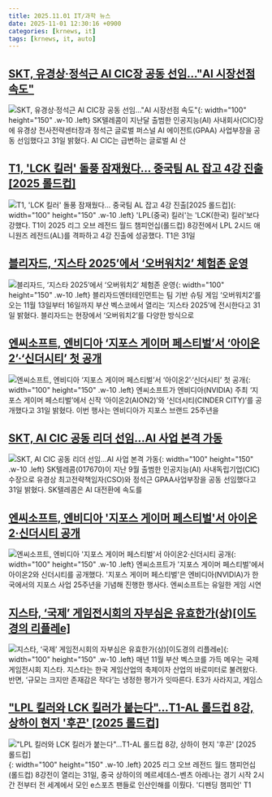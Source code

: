```yaml
---
title: 2025.11.01 IT/과학 뉴스
date: 2025-11-01 12:30:16 +0900
categories: [krnews, it]
tags: [krnews, it, auto]
---
```

## [SKT, 유경상·정석근 AI CIC장 공동 선임…"AI 시장선점 속도"](https://n.news.naver.com/mnews/article/003/0013573399)

![SKT, 유경상·정석근 AI CIC장 공동 선임…"AI 시장선점 속도"](https://mimgnews.pstatic.net/image/origin/003/2025/10/31/13573399.jpg?type=nf220_150){: width="100" height="150" .w-10 .left}
SK텔레콤이 지난달 출범한 인공지능(AI) 사내회사(CIC)장에 유경상 전사전략센터장과 정석근 글로벌 퍼스널 AI 에이전트(GPAA) 사업부장을 공동 선임했다고 31일 밝혔다. AI CIC는 급변하는 글로벌 AI 산

## [T1, 'LCK 킬러' 돌풍 잠재웠다… 중국팀 AL 잡고 4강 진출[2025 롤드컵]](https://n.news.naver.com/mnews/article/119/0003019543)

![T1, 'LCK 킬러' 돌풍 잠재웠다… 중국팀 AL 잡고 4강 진출[2025 롤드컵]](https://mimgnews.pstatic.net/image/origin/119/2025/10/31/3019543.jpg?type=nf220_150){: width="100" height="150" .w-10 .left}
'LPL(중국) 킬러'는 'LCK(한국) 킬러'보다 강했다. T1이 2025 리그 오브 레전드 월드 챔피언십(롤드컵) 8강전에서 LPL 2시드 애니원즈 레전드(AL)를 격파하고 4강 진출에 성공했다. T1은 31일

## [블리자드, ‘지스타 2025’에서 ‘오버워치2’ 체험존 운영](https://n.news.naver.com/mnews/article/009/0005582443)

![블리자드, ‘지스타 2025’에서 ‘오버워치2’ 체험존 운영](https://mimgnews.pstatic.net/image/origin/009/2025/10/31/5582443.jpg?type=nf220_150){: width="100" height="150" .w-10 .left}
블리자드엔터테인먼트는 팀 기반 슈팅 게임 ‘오버워치2’를 오는 11월 13일부터 16일까지 부산 벡스코에서 열리는 ‘지스타 2025’에 전시한다고 31일 밝혔다. 블리자드는 현장에서 ‘오버워치2’를 다양한 방식으로

## [엔씨소프트, 엔비디아 ‘지포스 게이머 페스티벌’서 ‘아이온2’·‘신더시티’ 첫 공개](https://n.news.naver.com/mnews/article/366/0001119163)

![엔씨소프트, 엔비디아 ‘지포스 게이머 페스티벌’서 ‘아이온2’·‘신더시티’ 첫 공개](https://mimgnews.pstatic.net/image/origin/366/2025/10/31/1119163.jpg?type=nf220_150){: width="100" height="150" .w-10 .left}
엔씨소프트가 엔비디아(NVIDIA) 주최 ‘지포스 게이머 페스티벌’에서 신작 ‘아이온2(AION2)’와 ‘신더시티(CINDER CITY)’를 공개했다고 31일 밝혔다. 이번 행사는 엔비디아가 지포스 브랜드 25주년을

## [SKT, AI CIC 공동 리더 선임…AI 사업 본격 가동](https://n.news.naver.com/mnews/article/421/0008577826)

![SKT, AI CIC 공동 리더 선임…AI 사업 본격 가동](https://mimgnews.pstatic.net/image/origin/421/2025/10/31/8577826.jpg?type=nf220_150){: width="100" height="150" .w-10 .left}
SK텔레콤(017670)이 지난 9월 출범한 인공지능(AI) 사내독립기업(CIC) 수장으로 유경상 최고전략책임자(CSO)와 정석근 GPAA사업부장을 공동 선임했다고 31일 밝혔다. SK텔레콤은 AI 대전환에 속도를

## [엔씨소프트, 엔비디아 '지포스 게이머 페스티벌'서 아이온2·신더시티 공개](https://n.news.naver.com/mnews/article/030/0003365442)

![엔씨소프트, 엔비디아 '지포스 게이머 페스티벌'서 아이온2·신더시티 공개](https://mimgnews.pstatic.net/image/origin/030/2025/10/31/3365442.jpg?type=nf220_150){: width="100" height="150" .w-10 .left}
엔씨소프트가 '지포스 게이머 페스티벌'에서 아이온2와 신더시티를 공개했다. '지포스 게이머 페스티벌'은 엔비디아(NVIDIA)가 한국에서의 지포스 사업 25주년을 기념해 진행한 행사다. 엔씨소프트는 유일한 게임 시연

## [지스타, ‘국제’ 게임전시회의 자부심은 유효한가(상)[이도경의 리플레e]](https://n.news.naver.com/mnews/article/005/0001811545)

![지스타, ‘국제’ 게임전시회의 자부심은 유효한가(상)[이도경의 리플레e]](https://mimgnews.pstatic.net/image/origin/005/2025/11/01/1811545.jpg?type=nf220_150){: width="100" height="150" .w-10 .left}
매년 11월 부산 벡스코를 가득 메우는 국제게임전시회 지스타. 지스타는 한국 게임산업의 축제이자 산업의 바로미터로 불려왔다. 반면, ‘규모는 크지만 존재감은 작다’는 냉정한 평가가 잇따른다. E3가 사라지고, 게임스

## ["LPL 킬러와 LCK 킬러가 붙는다"…T1-AL 롤드컵 8강, 상하이 현지 '후끈' [2025 롤드컵]](https://n.news.naver.com/mnews/article/119/0003019468)

!["LPL 킬러와 LCK 킬러가 붙는다"…T1-AL 롤드컵 8강, 상하이 현지 '후끈' [2025 롤드컵]](https://mimgnews.pstatic.net/image/origin/119/2025/10/31/3019468.jpg?type=nf220_150){: width="100" height="150" .w-10 .left}
2025 리그 오브 레전드 월드 챔피언십(롤드컵) 8강전이 열리는 31일, 중국 상하이의 메르세데스-벤츠 아레나는 경기 시작 2시간 전부터 전 세계에서 모인 e스포츠 팬들로 인산인해를 이뤘다. '디펜딩 챔피언' T1

